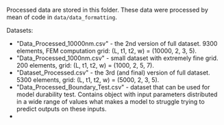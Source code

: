 Processed data are stored in this folder. These data were processed by mean of code in `data/data_formatting`.

Datasets:
- "Data_Processed_10000nm.csv" - the 2nd version of full dataset. 9300 elements, FEM computation grid: (L, t1, t2, w) = (10000, 2, 3, 5).
- "Data_Processed_1000nm.csv" - small dataset with extremely fine grid. 200 elements, grid: (L, t1, t2, w) = (1000, 2, 5, 7).
- "Dataset_Processed.csv" - the 3rd (and final) version of full dataset. 5300 elements, grid: (L, t1, t2, w) = (5000, 2, 3, 5).
- "Data_Processed_Boundary_Test.csv" - dataset that can be used for model durability test. Contains object with input parameters distributed in a wide range of values what makes a model to struggle trying to predict outputs on these inputs.
- 

